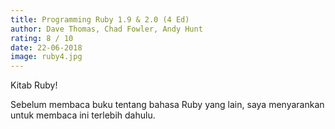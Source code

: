 ```yaml
---
title: Programming Ruby 1.9 & 2.0 (4 Ed)
author: Dave Thomas, Chad Fowler, Andy Hunt 
rating: 8 / 10 
date: 22-06-2018
image: ruby4.jpg
---
```


Kitab Ruby! 

Sebelum membaca buku tentang bahasa Ruby yang lain, saya menyarankan untuk membaca ini terlebih dahulu.
